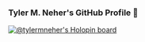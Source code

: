 ### Tyler M. Neher's GitHub Profile 👋

[![@tylermneher's Holopin board](https://holopin.io/api/user/board?user=tylermneher)](https://holopin.io/@tylermneher)

<!--
**tylermneher/tylermneher** is a ✨ _special_ ✨ repository because its `README.md` (this file) appears on your GitHub profile.

Here are some ideas to get you started:

- 🔭 I’m currently working on ...
- 🌱 I’m currently learning ...
- 👯 I’m looking to collaborate on ...
- 🤔 I’m looking for help with ...
- 💬 Ask me about ...
- 📫 How to reach me: ...
- 😄 Pronouns: ...
- ⚡ Fun fact: ...
-->
